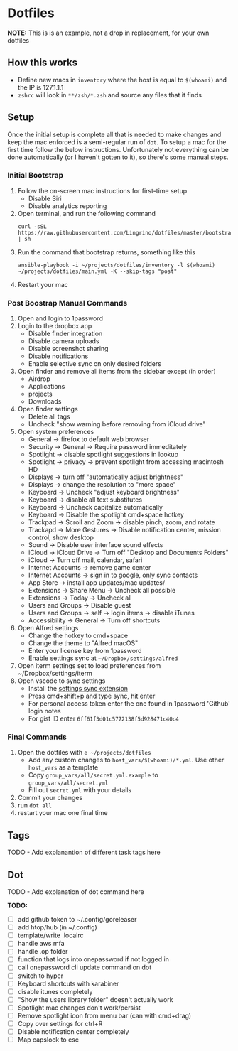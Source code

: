 # Dotfiles

**NOTE:** This is is an example, not a drop in replacement, for your own dotfiles

## How this works
- Define new macs in `inventory` where the host is equal to `$(whoami)` and the IP is 127.1.1.1
- `zshrc` will look in `**/zsh/*.zsh` and source any files that it finds

## Setup
Once the initial setup is complete all that is needed to make changes and keep the mac
enforced is a semi-regular run of `dot`. To setup a mac for the first time follow the below
instructions. Unfortunately not everything can be done automatically (or I haven't gotten to it),
so there's some manual steps.

### Initial Bootstrap
1. Follow the on-screen mac instructions for first-time setup
    - Disable Siri
    - Disable analytics reporting
1. Open terminal, and run the following command
    ```
    curl -sSL https://raw.githubusercontent.com/Lingrino/dotfiles/master/bootstrap.sh | sh
    ```
1. Run the command that bootstrap returns, something like this
    ```
    ansible-playbook -i ~/projects/dotfiles/inventory -l $(whoami) ~/projects/dotfiles/main.yml -K --skip-tags "post"
    ```
1. Restart your mac

### Post Boostrap Manual Commands
1. Open and login to 1password
1. Login to the dropbox app
    - Disable finder integration
    - Disable camera uploads
    - Disable screenshot sharing
    - Disable notifications
    - Enable selective sync on only desired folders
1. Open finder and remove all items from the sidebar except (in order)
    - Airdrop
    - Applications
    - projects
    - Downloads
1. Open finder settings
    - Delete all tags
    - Uncheck "show warning before removing from iCloud drive"
1. Open system preferences
    - General -> firefox to default web browser
    - Security -> General -> Require password immeditately
    - Spotlight -> disable spotlight suggestions in lookup
    - Spotlight -> privacy -> prevent spotlight from accessing macintosh HD
    - Displays -> turn off "automatically adjust brightness"
    - Displays -> change the resolution to "more space"
    - Keyboard -> Uncheck "adjust keyboard brightness"
    - Keyboard -> disable all text substitutes
    - Keyboard -> Uncheck capitalize automatically
    - Keyboard -> Disable the spotlight cmd+space hotkey
    - Trackpad -> Scroll and Zoom -> disable pinch, zoom, and rotate
    - Trackapd -> More Gestures -> Disable notification center, mission control, show desktop
    - Sound -> Disable user interface sound effects
    - iCloud -> iCloud Drive -> Turn off "Desktop and Documents Folders"
    - iCloud -> Turn off mail, calendar, safari
    - Internet Accounts -> remove game center
    - Internet Accounts -> sign in to google, only sync contacts
    - App Store -> install app updates/mac updates/
    - Extensions -> Share Menu -> Uncheck all possible
    - Extensions -> Today -> Uncheck all
    - Users and Groups -> Disable guest
    - Users and Groups -> self -> login items -> disable iTunes
    - Accessibility -> General -> Turn off shortcuts
1. Open Alfred settings
    - Change the hotkey to cmd+space
    - Change the theme to "Alfred macOS"
    - Enter your license key from 1password
    - Enable settings sync at `~/Dropbox/settings/alfred`
1. Open iterm settings set to load preferences from ~/Dropbox/settings/iterm
1. Open vscode to sync settings
    - Install the [settings sync extension](https://marketplace.visualstudio.com/items?itemName=Shan.code-settings-sync)
    - Press cmd+shift+p and type sync, hit enter
    - For personal access token enter the one found in 1password 'Github' login notes
    - For gist ID enter `6ff61f3d01c5772138f5d928471c40c4`

### Final Commands
1. Open the dotfiles with `e ~/projects/dotfiles`
    - Add any custom changes to `host_vars/$(whoami)/*.yml`. Use other `host_vars` as a template
    - Copy `group_vars/all/secret.yml.example` to `group_vars/all/secret.yml`
    - Fill out `secret.yml` with your details
1. Commit your changes
1. run `dot all`
1. restart your mac one final time

## Tags
TODO - Add explanantion of different task tags here

## Dot
TODO - Add explanation of dot command here

**TODO:**
- [ ] add github token to ~/.config/goreleaser
- [ ] add htop/hub (in ~/.config)
- [ ] template/write .localrc
- [ ] handle aws mfa
- [ ] handle .op folder
- [ ] function that logs into onepassword if not logged in
- [ ] call onepassword cli update command on dot
- [ ] switch to hyper
- [ ] Keyboard shortcuts with karabiner
- [ ] disable itunes completely
- [ ] "Show the users library folder" doesn't actually work
- [ ] Spotlight mac changes don't work/persist
- [ ] Remove spotlight icon from menu bar (can with cmd+drag)
- [ ] Copy over settings for ctrl+R
- [ ] Disable notification center completely
- [ ] Map capslock to esc

